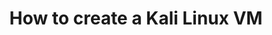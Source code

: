 ---
lang: fr
layout: doc
redirect_from:
- /fr/doc/kali/
- /fr/doc/pentesting/kali/
redirect_to: https://github.com/Qubes-Community/Contents/blob/master/docs/os/pentesting/kali.md
ref: 87
title: How to create a Kali Linux VM
---